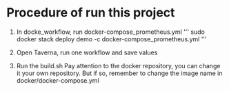 # Procedure of run this project
1. In docke_workflow, run docker-compose_prometheus.yml
'''
sudo docker stack deploy demo -c docker-compose_prometheus.yml
'''
2. Open Taverna, run one workflow and save values 

3. Run the build.sh
Pay attention to the docker repository, you can change it your own repository. 
But if so, remember to change the image name in docker/docker-compose.yml 
